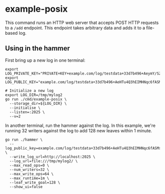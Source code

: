 # example-posix

This command runs an HTTP web server that accepts POST HTTP requests to a `/add` endpoint.
This endpoint takes arbitrary data and adds it to a file-based log.

## Using in the hammer

First bring up a new log in one terminal:
```shell
export LOG_PRIVATE_KEY="PRIVATE+KEY+example.com/log/testdata+33d7b496+AeymY/SZAX0jZcJ8enZ5FY1Dz+wTML2yWSkK+9DSF3eg"
export LOG_PUBLIC_KEY="example.com/log/testdata+33d7b496+AeHTu4Q3hEIMHNqc6fASMsq3rKNx280NI+oO5xCFkkSx"

# Initialize a new log
export LOG_DIR=/tmp/mylog2
go run ./cmd/example-posix \
  --storage_dir=${LOG_DIR} \
  --initialise \
  --listen=:2025 \
  --v=2
```

In another terminal, run the hammer against the log.
In this example, we're running 32 writers against the log to add 128 new leaves within 1 minute.

```shell
go run ./hammer \
  --log_public_key=example.com/log/testdata+33d7b496+AeHTu4Q3hEIMHNqc6fASMsq3rKNx280NI+oO5xCFkkSx \
  --write_log_url=http://localhost:2025 \
  --log_url=file:///tmp/mylog2/ \
  --max_read_ops=0 \
  --num_writers=32 \
  --max_write_ops=64 \
  --max_runtime=1m \
  --leaf_write_goal=128 \
  --show_ui=false
```

